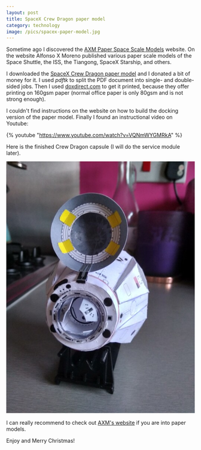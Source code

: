 ```yaml
---
layout: post
title: SpaceX Crew Dragon paper model
category: technology
image: /pics/spacex-paper-model.jpg
---
```


Sometime ago I discovered the [AXM Paper Space Scale Models][1] website.
On the website Alfonso X Moreno published various paper scale models of the Space Shuttle, the ISS, the Tiangong, SpaceX Starship, and others.

I downloaded the [SpaceX Crew Dragon paper model][2] and I donated a bit of money for it.
I used *pdftk* to split the PDF document into single- and double-sided jobs.
Then I used [doxdirect.com][3] to get it printed, because they offer printing on 160gsm paper (normal office paper is only 80gsm and is not strong enough).

I couldn't find instructions on the website on how to build the docking version of the paper model.
Finally I found an instructional video on Youtube:

{% youtube "https://www.youtube.com/watch?v=VQNmWYGMRkA" %}

Here is the finished Crew Dragon capsule (I will do the service module later).

<span class="center"><img src="/pics/spacex-paper-model.jpg" width="508"></span>

I can really recommend to check out [AXM's website][1] if you are into paper models.

Enjoy and Merry Christmas!

[1]: https://axmpaperspacescalemodels.com/
[2]: https://axmpaperspacescalemodels.com/index.php/falcon-9/product/Crew%20Dragon%202%20DM1/
[3]: https://www.doxdirect.com/
